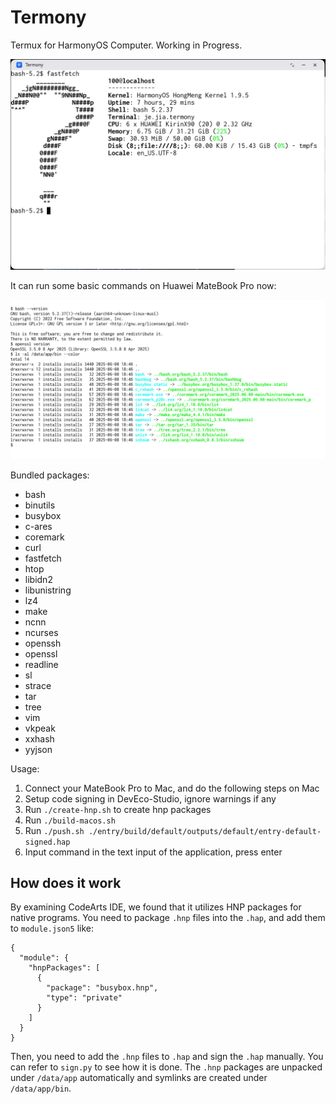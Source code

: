 # Termony

Termux for HarmonyOS Computer. Working in Progress.

![](./screenshot_fastfetch.jpg)

It can run some basic commands on Huawei MateBook Pro now:

![](./screenshot.jpg)

Bundled packages:

- bash
- binutils
- busybox
- c-ares
- coremark
- curl
- fastfetch
- htop
- libidn2
- libunistring
- lz4
- make
- ncnn
- ncurses
- openssh
- openssl
- readline
- sl
- strace
- tar
- tree
- vim
- vkpeak
- xxhash
- yyjson

Usage:

1. Connect your MateBook Pro to Mac, and do the following steps on Mac
2. Setup code signing in DevEco-Studio, ignore warnings if any
3. Run `./create-hnp.sh` to create hnp packages
4. Run `./build-macos.sh`
5. Run `./push.sh ./entry/build/default/outputs/default/entry-default-signed.hap`
6. Input command in the text input of the application, press enter

## How does it work

By examining CodeArts IDE, we found that it utilizes HNP packages for native programs. You need to package `.hnp` files into the `.hap`, and add them to `module.json5` like:

```json5
{
  "module": {
    "hnpPackages": [
      {
        "package": "busybox.hnp",
        "type": "private"
      }
    ]
  }
}
```

Then, you need to add the `.hnp` files to `.hap` and sign the `.hap` manually. You can refer to `sign.py` to see how it is done. The `.hnp` packages are unpacked under `/data/app` automatically and symlinks are created under `/data/app/bin`.
